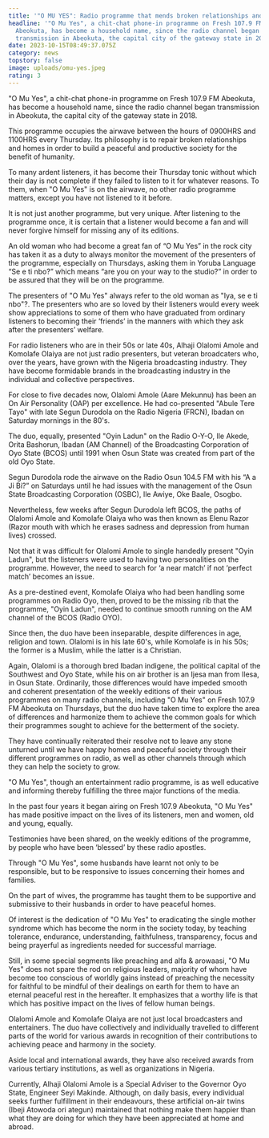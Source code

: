 ```yaml
---
title: '"O MU YES": Radio programme that mends broken relationships and homes'
headline: '"O Mu Yes", a chit-chat phone-in programme on Fresh 107.9 FM
  Abeokuta, has become a household name, since the radio channel began
  transmission in Abeokuta, the capital city of the gateway state in 2018.'
date: 2023-10-15T08:49:37.075Z
category: news
topstory: false
image: uploads/omu-yes.jpeg
rating: 3
---
```

"O Mu Yes", a chit-chat phone-in programme on Fresh 107.9 FM Abeokuta, has become a household name, since the radio channel began transmission in Abeokuta, the capital city of the gateway state in 2018. 



This programme occupies the airwave between the hours of 0900HRS and 1100HRS every Thursday. Its philosophy is to repair broken relationships and homes in order to build a peaceful and productive society for the benefit of humanity. 



To many ardent listeners, it has become their Thursday tonic without which their day is not complete if they failed to listen to it for whatever reasons. To them, when "O Mu Yes" is on the airwave, no other radio programme matters, except you have not listened to it before.



It is not just another programme, but very unique. After listening to the programme once, it is certain that a listener would become a fan and will never forgive himself for missing any of its editions.



An old woman who had become a great fan of “O Mu Yes” in the rock city has taken it as a duty to always monitor the movement of the presenters of the programme, especially on Thursdays, asking them in Yoruba Language “Se e ti nbo?” which means “are you on your way to the studio?” in order to be assured that they will be on the programme. 



The presenters of "O Mu Yes" always refer to the old woman as "Iya, se e ti nbo"?. The presenters who are so loved by their listeners would every week show appreciations to some of them who have graduated from ordinary listeners to becoming their ‘friends’ in the manners with which they ask after the presenters’ welfare.



For radio listeners who are in their 50s or late 40s, Alhaji Olalomi Amole and Komolafe Olaiya are not just radio presenters, but veteran broadcaters who, over the years, have grown with the Nigeria broadcasting industry. They have become formidable brands in the broadcasting industry in the individual and collective perspectives. 



For close to five decades now, Olalomi Amole (Aare Mekunnu) has been an On Air Personality (OAP) per excellence. He had co-presented "Abule Tere Tayo" with late Segun Durodola on the Radio Nigeria (FRCN), Ibadan on Saturday mornings in the 80's. 



The duo, equally, presented "Oyin Ladun" on the Radio O-Y-O, Ile Akede, Orita Bashorun, Ibadan (AM Channel) of the Broadcasting Corporation of Oyo State (BCOS) until 1991 when Osun State was created from part of the old Oyo State. 



Segun Durodola rode the airwave on the Radio Osun 104.5 FM with his “A a Ji Bi?” on Saturdays until he had issues with the management of the Osun State Broadcasting Corporation (OSBC), Ile Awiye, Oke Baale, Osogbo. 



Nevertheless, few weeks after Segun Durodola left BCOS, the paths of Olalomi Amole and Komolafe Olaiya who was then known as Elenu Razor (Razor mouth with which he erases sadness and depression from human lives) crossed.



Not that it was difficult for Olalomi Amole to single handedly present "Oyin Ladun", but the listeners were used to having two personalities on the programme. However, the need to search for ‘a near match’ if not ‘perfect match’ becomes an issue. 



As a pre-destined event, Komolafe Olaiya who had been handling some programmes on Radio Oyo, then, proved to be the missing rib that the programme, "Oyin Ladun", needed to continue smooth running on the AM channel of the BCOS (Radio OYO). 



Since then, the duo have been inseparable, despite differences in age, religion and town. Olalomi is in his late 60's, while Komolafe is in his 50s; the former is a Muslim, while the latter is a Christian. 



Again, Olalomi is a thorough bred Ibadan indigene, the political capital of the Southwest and Oyo State, while his on air brother is an Ijesa man from Ilesa, in Osun State. Ordinarily, those differences would have impeded smooth and coherent presentation of the weekly editions of their various programmes on many radio channels, including "O Mu Yes" on Fresh 107.9 FM Abeokuta on Thursdays, but the duo have taken time to explore the area of differences and harmonize them to achieve the common goals for which their programmes sought to achieve for the betterment of the society.



They have continually reiterated their resolve not to leave any stone unturned until we have happy homes and peaceful society through their different programmes on radio, as well as other channels through which they can help the society to grow.



"O Mu Yes", though an entertainment radio programme, is as well educative and informing thereby fulfilling the three major functions of the media. 



In the past four years it began airing on Fresh 107.9 Abeokuta, "O Mu Yes" has made positive impact on the lives of its listeners, men and women, old and young, equally. 



Testimonies have been shared, on the weekly editions of the programme, by people who have been ‘blessed’ by these radio apostles. 



Through "O Mu Yes", some husbands have learnt not only to be responsible, but to be responsive to issues concerning their homes and families. 



On the part of wives, the programme has taught them to be supportive and submissive to their husbands in order to have peaceful homes. 



Of interest is the dedication of "O Mu Yes" to eradicating the single mother syndrome which has become the norm in the society today, by teaching tolerance, endurance, understanding, faithfulness, transparency, focus and being prayerful as ingredients needed for successful marriage. 



Still, in some special segments like preaching and alfa & arowaasi, "O Mu Yes" does not spare the rod on religious leaders, majority of whom have become too conscious of worldly gains instead of preaching the necessity for faithful to be mindful of their dealings on earth for them to have an eternal peaceful rest in the hereafter. It  emphasizes that a worthy life is that which has positive impact on the lives of fellow human beings.



Olalomi Amole and Komolafe Olaiya are not just local broadcasters and entertainers. The duo have collectively and individually travelled to different parts of the world for various awards in recognition of their contributions to achieving peace and harmony in the society. 



Aside local and international awards,  they have also received awards from various tertiary institutions, as well as organizations in Nigeria. 



Currently, Alhaji Olalomi Amole is a Special Adviser to the Governor Oyo State,  Engineer Seyi Makinde. Although, on daily basis, every individual seeks further fulfillment in their endeavours, these artificial on-air twins (Ibeji Atowoda ori ategun) maintained that nothing make them happier than what they are doing for which they have been appreciated at home and abroad.